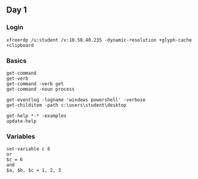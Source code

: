 ## Day 1

### Login
```
xfreerdp /u:student /v:10.50.40.235 -dynamic-resolution +glyph-cache +clipboard
```
### Basics
```
get-command
get-verb
get-command -verb get
get-command -noun process

get-eventlog -logname 'windows powershell' -verbose
get-childitem -path c:\users\student\desktop

get-help *-* -examples
update-help
```

### Variables
```
set-variable c 6
or
$c = 6
and
$a, $b, $c = 1, 2, 3
```
